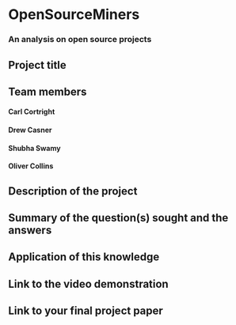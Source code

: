 # OpenSourceMiners

### An analysis on open source projects

## Project title
## Team members
#### Carl Cortright
#### Drew Casner
#### Shubha Swamy
#### Oliver Collins 
## Description of the project
## Summary of the question(s) sought and the answers
## Application of this knowledge
## Link to the video demonstration
## Link to your final project paper
